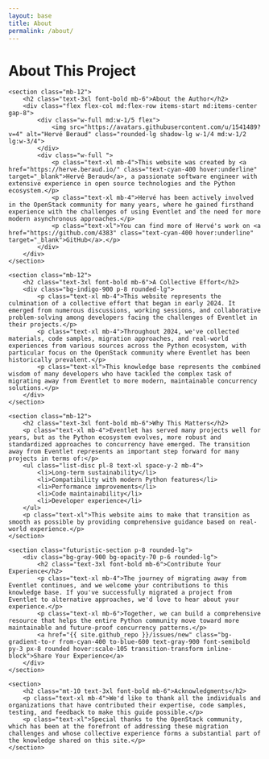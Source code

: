 ```yaml
---
layout: base
title: About
permalink: /about/
---
```


<div class="container mx-auto px-6 py-10">
    <h1 class="text-4xl font-bold mb-8">About This Project</h1>
    
    <section class="mb-12">
        <h2 class="text-3xl font-bold mb-6">About the Author</h2>
        <div class="flex flex-col md:flex-row items-start md:items-center gap-8">
            <div class="w-full md:w-1/5 flex">
                <img src="https://avatars.githubusercontent.com/u/1541489?v=4" alt="Hervé Beraud" class="rounded-lg shadow-lg w-1/4 md:w-1/2 lg:w-3/4">
            </div>
            <div class="w-full ">
                <p class="text-xl mb-4">This website was created by <a href="https://herve.beraud.io/" class="text-cyan-400 hover:underline" target="_blank">Hervé Beraud</a>, a passionate software engineer with extensive experience in open source technologies and the Python ecosystem.</p>
                <p class="text-xl mb-4">Hervé has been actively involved in the OpenStack community for many years, where he gained firsthand experience with the challenges of using Eventlet and the need for more modern asynchronous approaches.</p>
                <p class="text-xl">You can find more of Hervé's work on <a href="https://github.com/4383" class="text-cyan-400 hover:underline" target="_blank">GitHub</a>.</p>
            </div>
        </div>
    </section>
    
    <section class="mb-12">
        <h2 class="text-3xl font-bold mb-6">A Collective Effort</h2>
        <div class="bg-indigo-900 p-8 rounded-lg">
            <p class="text-xl mb-4">This website represents the culmination of a collective effort that began in early 2024. It emerged from numerous discussions, working sessions, and collaborative problem-solving among developers facing the challenges of Eventlet in their projects.</p>
            <p class="text-xl mb-4">Throughout 2024, we've collected materials, code samples, migration approaches, and real-world experiences from various sources across the Python ecosystem, with particular focus on the OpenStack community where Eventlet has been historically prevalent.</p>
            <p class="text-xl">This knowledge base represents the combined wisdom of many developers who have tackled the complex task of migrating away from Eventlet to more modern, maintainable concurrency solutions.</p>
        </div>
    </section>
    
    <section class="mb-12">
        <h2 class="text-3xl font-bold mb-6">Why This Matters</h2>
        <p class="text-xl mb-4">Eventlet has served many projects well for years, but as the Python ecosystem evolves, more robust and standardized approaches to concurrency have emerged. The transition away from Eventlet represents an important step forward for many projects in terms of:</p>
        <ul class="list-disc pl-8 text-xl space-y-2 mb-4">
            <li>Long-term sustainability</li>
            <li>Compatibility with modern Python features</li>
            <li>Performance improvements</li>
            <li>Code maintainability</li>
            <li>Developer experience</li>
        </ul>
        <p class="text-xl">This website aims to make that transition as smooth as possible by providing comprehensive guidance based on real-world experience.</p>
    </section>
    
    <section class="futuristic-section p-8 rounded-lg">
        <div class="bg-gray-900 bg-opacity-70 p-6 rounded-lg">
            <h2 class="text-3xl font-bold mb-6">Contribute Your Experience</h2>
            <p class="text-xl mb-4">The journey of migrating away from Eventlet continues, and we welcome your contributions to this knowledge base. If you've successfully migrated a project from Eventlet to alternative approaches, we'd love to hear about your experience.</p>
            <p class="text-xl mb-6">Together, we can build a comprehensive resource that helps the entire Python community move toward more maintainable and future-proof concurrency patterns.</p>
            <a href="{{ site.github_repo }}/issues/new" class="bg-gradient-to-r from-cyan-400 to-blue-600 text-gray-900 font-semibold py-3 px-8 rounded hover:scale-105 transition-transform inline-block">Share Your Experience</a>
        </div>
    </section>
    
    <section>
        <h2 class="mt-10 text-3xl font-bold mb-6">Acknowledgments</h2>
        <p class="text-xl mb-4">We'd like to thank all the individuals and organizations that have contributed their expertise, code samples, testing, and feedback to make this guide possible.</p>
        <p class="text-xl">Special thanks to the OpenStack community, which has been at the forefront of addressing these migration challenges and whose collective experience forms a substantial part of the knowledge shared on this site.</p>
    </section>
</div>


